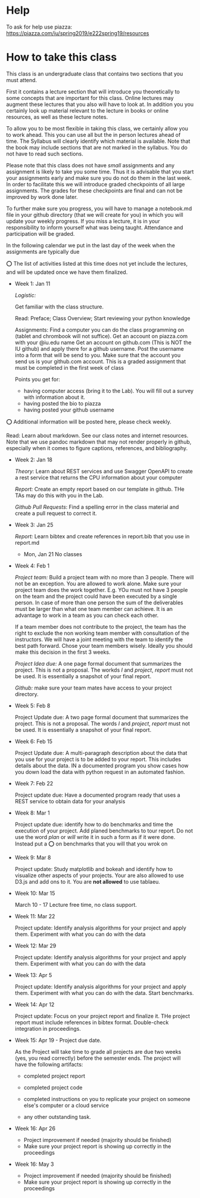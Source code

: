 # Help

To ask for help use piazza: <https://piazza.com/iu/spring2019/e222spring19/resources>

# How to take this class

This class is an undergraduate class that contains two sections that
you must attend.

First it contains a lecture section that will introduce you
theoretically to some concepts that are important for this class.
Online lectures may augment these lectures that you also will have to
look at. In addition you you certainly look up material relevant to
the lecture in books or online resources, as well as these lecture
notes.

To allow you to be most flexible in taking this class, we certainly
allow you to work ahead. This you can use all but the in person
lectures ahead of time. The Syllabus will clearly identify which
material is available.  Note that the book may include sections that
are not marked in the syllabus. You do not have to read such sections.

Please note that this class does not have *small* assignments and any
assignment is likely to take you some time. Thus it is advisable that
you start your assignments early and make sure you do not do them in
the last week. In order to facilitate this we will introduce graded
checkpoints of all large assignments. The grades for these checkpoints
are final and can not be improved by work done later.

To further make sure you progress, you will have to manage a
notebook.md file in your github directory (that we will create for
you) in which you will update your weekly progress. If you miss a
lecture, it is in your responsibility to inform yourself what was
being taught. Attendance and participation will be graded.

In the following calendar we put in the last day of the week 
when the assignments are typically due

:o: The list of activities listed at this time does not yet include
the lectures, and will be updated once we have them finalized.

* Week 1: Jan 11

   *Logistic:*
   
   Get familiar with the class structure. 
   
   Read: Preface; Class Overview; Start reviewing your python
   knowledge
   
   Assignments: Find a computer you can do the class programming on
   (tablet and chrombook will not suffice).  Get an account on
   piazza.com with your @iu.edu name Get an account on github.com
   (This is NOT the IU github) and apply there for a github
   username. Post the username into a form that will be send to
   you. Make sure that the account you send us is your github.com
   account. This is a graded assignment that must be completed in the
   first week of class
   
   Points you get for:
   
   * having computer access (bring it to the Lab).  You will fill out
     a survey with information about it.
   * having posted the bio to piazza
   * having posted your github username
   
:o: Additional information will be posted here, please check weekly.

   Read: Learn about markdown. See our class notes and internet
   resources.  Note that we use pandoc markdown that may not render
   properly in github, especially when it comes to figure captions,
   references, and bibliography.
    
* Week 2: Jan 18

  *Theory:* Learn about REST services and use Swagger OpenAPI to
  create a rest service that returns the CPU information about your
  computer
  
  *Report:* Create an empty report based on our template in
  github. THe TAs may do this with you in the Lab.
  
  *Github Pull Requests*: Find a spelling error in the class material
  and create a pull request to correct it.
  
* Week 3: Jan 25

  *Report:* Learn bibtex and create references in report.bib that you
   use in report.md
  
  * Mon, Jan 21 No classes
  
* Week 4: Feb 1

  *Project team:* Build a project team with no more than 3
  people. There will not be an exception.  You are allowed to work
  alone. Make sure your project team does the work together.  E.g. YOu
  must not have 3 people on the team and the project could have been
  executed by a single person. In case of more than one person the sum
  of the deliverables must be larger than what one team member can
  achieve. It is an advantage to work in a team as you can check each
  other.
  
  If a team member does not contribute to the project, the team has
  the right to exclude the non working team member with consultation
  of the instructors. We will have a joint meeting with the team to
  identify the best path forward. Chose your team members wisely.
  Ideally you should make this decision in the first 3 weeks.
  
  *Project Idea due:* A one page formal document that summarizes the
  project.  This is not a proposal. The workds *I* and *project*,
  *report* must not be used.  It is essentially a snapshot of your
  final report.
  
  *Github:* make sure your team mates have access to your project
   directory.
  
* Week 5: Feb 8

  Project Update due: A two page formal document that summarizes the
  project.  This is not a proposal. The words *I* and *project*,
  *report* must not be used.  It is essentially a snapshot of your
  final report.
  
* Week 6: Feb 15

  Project Update due: A multi-paragraph description about the data
  that you use for your project is to be added to your report. This
  includes details about the data. IN a documented program you show
  cases how you down load the data with python request in an automated
  fashion.
    
* Week 7: Feb 22

  Project update due: Have a documented program ready that uses a REST
  service to obtain data for your analysis
  
* Week 8: Mar 1

  Project update due: identify how to do benchmarks and time the
  execution of your project. Add planed benchmarks to tour report. Do
  not use the word *plan* or *will* write it in such a form as if it
  were done. Instead put a :o: on benchmarks that you will that you
  wrok on
  
* Week 9: Mar 8
  
  Project update: Study matplotlib and bokeah and identify how to
  visualize other aspects of your projects. Your are also allowed to
  use D3.js and add ons to it.  You are **not allowed** to use tablaeu.
  
* Week 10: Mar 15

  March 10 - 17 Lecture free time, no class support. 
  
* Week 11: Mar 22

  Project update: Identify analysis algorithms for your project and
  apply them.  Experiment with what you can do with the data
  
* Week 12: Mar 29

  Project update: Identify analysis algorithms for your project and
  apply them.  Experiment with what you can do with the data
  
* Week 13: Apr 5

  Project update: Identify analysis algorithms for your project and
  apply them.  Experiment with what you can do with the data. Start
  benchmarks.
  
* Week 14: Apr 12

  Project update: Focus on your project report and finalize it. THe
  project report must include references in bibtex
  format. Double-check integration in proceedings.
  
* Week 15: Apr 19 - Project due date.

     As the Project will take time to grade all projects are due two
     weeks (yes, you read correctly) before the semester ends.  The
     project will have the following artifacts:
     
     * completed project report
     * completed project code
     * completed instructions on you to replicate your project on
       someone else's computer or a cloud service
       
     * any other outstanding task.

* Week 16: Apr 26

  * Project improvement if needed (majority should be finished)
  * Make sure your project report is showing up correctly in the proceedings
  
* Week 16: May 3

  * Project improvement if needed (majority should be finished)
  * Make sure your project report is showing up correctly in the proceedings
  

